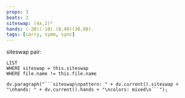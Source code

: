 ```yaml
---
props: 3
beats: 2
siteswap: (4x,2)*
hands: (-20)(-10).(0,40)(30,60).
tags: [carry, symm, sync]
---
```


siteswap pair:
```dataview
LIST
WHERE siteswap = this.siteswap
WHERE file.name != this.file.name
```
```dataviewjs
dv.paragraph("```siteswap\npattern: " + dv.current().siteswap + "\nhands: " + dv.current().hands + "\ncolors: mixed\n```");
```
